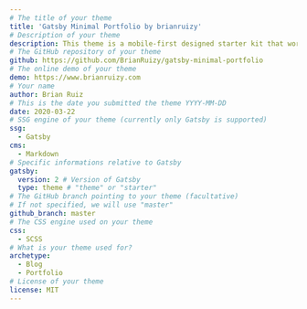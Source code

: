 ```yaml
---
# The title of your theme
title: 'Gatsby Minimal Portfolio by brianruizy'
# Description of your theme
description: This theme is a mobile-first designed starter kit that works perfectly for a minimal portfolio website.
# The GitHub repository of your theme
github: https://github.com/BrianRuizy/gatsby-minimal-portfolio
# The online demo of your theme
demo: https://www.brianruizy.com
# Your name
author: Brian Ruiz
# This is the date you submitted the theme YYYY-MM-DD
date: 2020-03-22
# SSG engine of your theme (currently only Gatsby is supported)
ssg:
  - Gatsby
cms:
  - Markdown
# Specific informations relative to Gatsby
gatsby:
  version: 2 # Version of Gatsby
  type: theme # "theme" or "starter"
# The GitHub branch pointing to your theme (facultative)
# If not specified, we will use "master"
github_branch: master
# The CSS engine used on your theme
css:
  - SCSS
# What is your theme used for?
archetype:
  - Blog
  - Portfolio
# License of your theme
license: MIT
---
```

